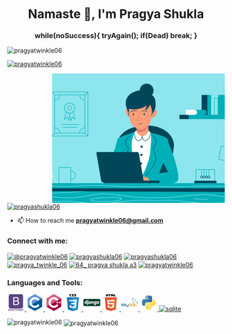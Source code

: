 
<h1 align="center">Namaste  👋, I'm Pragya Shukla</h1>
<h3 align="center">while(noSuccess){ tryAgain(); if(Dead) break; }</h3>

<p align="left"> <img src="https://komarev.com/ghpvc/?username=pragyatwinkle06&label=Profile%20views&color=0e75b6&style=flat" alt="pragyatwinkle06" /> </p>

<p align="left"> <a href="https://github.com/ryo-ma/github-profile-trophy"><img src="https://github-profile-trophy.vercel.app/?username=pragyatwinkle06" alt="pragyatwinkle06" /></a> </p>

<img src="code1.gif" width="400"  align="right" />

<p align="left"> <a href="https://twitter.com/pragyashukla06" target="blank"><img src="https://img.shields.io/twitter/follow/pragyashukla06?logo=twitter&style=for-the-badge" alt="pragyashukla06" /></a> </p>

- 📫 How to reach me **pragyatwinkle06@gmail.com**

<h3 align="left">Connect with me:</h3>
<p align="left">
<a href="https://codepen.io/pragyatwinkle06" target="blank"><img align="center" src="https://raw.githubusercontent.com/rahuldkjain/github-profile-readme-generator/master/src/images/icons/Social/codepen.svg" alt="@pragyatwinkle06" height="30" width="40" /></a>
<a href="https://twitter.com/pragyashukla06" target="blank"><img align="center" src="https://raw.githubusercontent.com/rahuldkjain/github-profile-readme-generator/master/src/images/icons/Social/twitter.svg" alt="pragyashukla06" height="30" width="40" /></a>
<a href="https://www.linkedin.com/in/pragya-shukla-06/" target="blank"><img align="center" src="https://raw.githubusercontent.com/rahuldkjain/github-profile-readme-generator/master/src/images/icons/Social/linked-in-alt.svg" alt="pragyashukla06" height="30" width="40" /></a>
<a href="https://instagram.com/pragya_twinkle_06" target="blank"><img align="center" src="https://raw.githubusercontent.com/rahuldkjain/github-profile-readme-generator/master/src/images/icons/Social/instagram.svg" alt="pragya_twinkle_06" height="30" width="40" /></a>
<a href="https://www.youtube.com/c/PragyaShukla target="blank"><img align="center" src="https://raw.githubusercontent.com/rahuldkjain/github-profile-readme-generator/master/src/images/icons/Social/youtube.svg" alt="64_ pragya shukla a3" height="30" width="40" /></a>
<a href="https://www.hackerrank.com/pragyatwinkle06" target="blank"><img align="center" src="https://raw.githubusercontent.com/rahuldkjain/github-profile-readme-generator/master/src/images/icons/Social/hackerrank.svg" alt="pragyatwinkle06" height="30" width="40" /></a>

</p>

<h3 align="left">Languages and Tools:</h3>
<p align="left"> <a href="https://getbootstrap.com" target="_blank"> <img src="https://raw.githubusercontent.com/devicons/devicon/master/icons/bootstrap/bootstrap-plain-wordmark.svg" alt="bootstrap" width="40" height="40"/> </a> <a href="https://www.cprogramming.com/" target="_blank"> <img src="https://raw.githubusercontent.com/devicons/devicon/master/icons/c/c-original.svg" alt="c" width="40" height="40"/> </a> <a href="https://www.w3schools.com/cpp/" target="_blank"> <img src="https://raw.githubusercontent.com/devicons/devicon/master/icons/cplusplus/cplusplus-original.svg" alt="cplusplus" width="40" height="40"/> </a> <a href="https://www.w3schools.com/css/" target="_blank"> <img src="https://raw.githubusercontent.com/devicons/devicon/master/icons/css3/css3-original-wordmark.svg" alt="css3" width="40" height="40"/> </a> <a href="https://www.djangoproject.com/" target="_blank"> <img src="https://raw.githubusercontent.com/devicons/devicon/master/icons/django/django-original.svg" alt="django" width="40" height="40"/> </a> <a href="https://www.w3.org/html/" target="_blank"> <img src="https://raw.githubusercontent.com/devicons/devicon/master/icons/html5/html5-original-wordmark.svg" alt="html5" width="40" height="40"/> </a> <a href="https://www.mysql.com/" target="_blank"> <img src="https://raw.githubusercontent.com/devicons/devicon/master/icons/mysql/mysql-original-wordmark.svg" alt="mysql" width="40" height="40"/> </a> <a href="https://www.python.org" target="_blank"> <img src="https://raw.githubusercontent.com/devicons/devicon/master/icons/python/python-original.svg" alt="python" width="40" height="40"/> </a> <a href="https://www.sqlite.org/" target="_blank"> <img src="https://www.vectorlogo.zone/logos/sqlite/sqlite-icon.svg" alt="sqlite" width="40" height="40"/> </a> </p>

<p><img align="left" src="https://github-readme-stats.vercel.app/api/top-langs?username=pragyatwinkle06&show_icons=true&locale=en&layout=compact" alt="pragyatwinkle06" /></p>

<p>&nbsp;<img align="center" src="https://github-readme-stats.vercel.app/api?username=pragyatwinkle06&show_icons=true&locale=en" alt="pragyatwinkle06" /></p>


